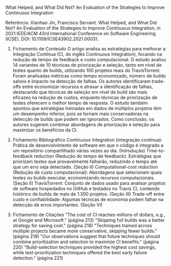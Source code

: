 What Helped, and What Did Not? An Evaluation of the Strategies to Improve Continuous Integration

Referência:
 Xianhao Jin, Francisco Servant. What Helped, and What Did Not? An Evaluation of the Strategies to Improve Continuous Integration, in 2021 IEEE/ACM 43rd International Conference on Software Engineering (ICSE), DOI: 10.1109/ICSE43902.2021.00031.

1. Fichamento de Conteúdo
O artigo analisa as estratégias para melhorar a Integração Contínua (CI, do inglês Continuous Integration), focando na redução de tempo de feedback e custo computacional. O estudo avaliou 14 variantes de 10 técnicas de priorização e seleção, tanto em nível de testes quanto de builds, utilizando 100 projetos reais do TravisTorrent. Foram analisadas métricas como tempo economizado, número de builds salvos e impacto na detecção de falhas. Os autores identificaram trade-offs entre economizar recursos e atrasar a identificação de falhas, destacando que técnicas de seleção em nível de build são mais eficazes na redução de custos, enquanto técnicas de priorização de testes oferecem o melhor tempo de resposta. O estudo também apontou que estratégias treinadas em dados de múltiplos projetos têm um desempenho inferior, pois se tornam mais conservadoras na detecção de builds que podem ser ignorados. Como conclusão, os autores sugerem combinar abordagens de priorização e seleção para maximizar os benefícios da CI.

2. Fichamento Bibliográfico
Continuous Integration (integração contínua): Prática de desenvolvimento de software em que o código é integrado a um repositório compartilhado várias vezes ao dia. (Introdução)
Time-to-feedback reduction (Redução do tempo de feedback): Estratégias que priorizam testes que provavelmente falharão, reduzindo o tempo até que um erro seja detectado. (Seção II)
Computational-cost reduction (Redução de custo computacional): Abordagens que selecionam quais testes ou builds executar, economizando recursos computacionais. (Seção II)
TravisTorrent: Conjunto de dados usado para analisar projetos de software hospedados no GitHub e testados no Travis CI, contendo histórico de builds de mais de 1.300 projetos. (Seção III)
Trade-off entre custo e confiabilidade: Algumas técnicas de economia podem falhar na detecção de erros importantes. (Seção VI)

3. Fichamento de Citações
"The cost of CI reaches millions of dollars, e.g., at Google and Microsoft." (página 213)
"Skipping full builds was a better strategy for saving cost." (página 218)
"Techniques trained across multiple projects became more conservative, skipping fewer builds." (página 219)
"Our observations suggest that future techniques should combine prioritization and selection to maximize CI benefits." (página 220)
"Build-selection techniques provided the highest cost savings, while test-prioritization techniques offered the best early failure detection." (página 221)
